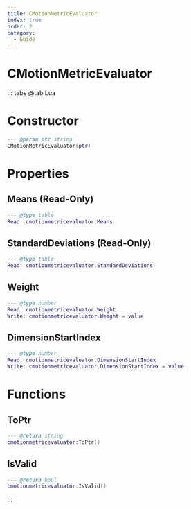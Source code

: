 ```yaml
---
title: CMotionMetricEvaluator
index: true
order: 2
category:
  - Guide
---
```


# CMotionMetricEvaluator

::: tabs
@tab Lua
# Constructor
```lua
--- @param ptr string
CMotionMetricEvaluator(ptr)
```
# Properties
## Means (Read-Only)
```lua
--- @type table
Read: cmotionmetricevaluator.Means
```
## StandardDeviations (Read-Only)
```lua
--- @type table
Read: cmotionmetricevaluator.StandardDeviations
```
## Weight 
```lua
--- @type number
Read: cmotionmetricevaluator.Weight
Write: cmotionmetricevaluator.Weight = value
```
## DimensionStartIndex 
```lua
--- @type number
Read: cmotionmetricevaluator.DimensionStartIndex
Write: cmotionmetricevaluator.DimensionStartIndex = value
```
# Functions
## ToPtr
```lua
--- @return string
cmotionmetricevaluator:ToPtr()
```
## IsValid
```lua
--- @return bool
cmotionmetricevaluator:IsValid()
```

:::